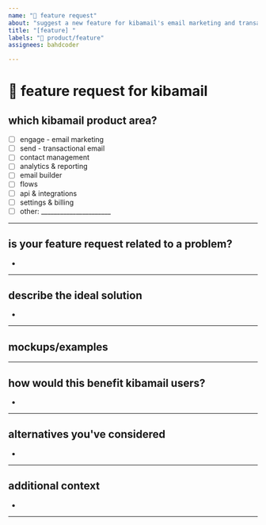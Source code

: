 ```yaml
---
name: "🚀 feature request"
about: "suggest a new feature for kibamail's email marketing and transactional email platform"
title: "[feature] "
labels: "🥬 product/feature"
assignees: bahdcoder

---
```


# **🚀 feature request for kibamail**

## **which kibamail product area?**
<!-- which part of kibamail would this feature enhance? -->

- [ ] engage - email marketing
- [ ] send - transactional email
- [ ] contact management
- [ ] analytics & reporting
- [ ] email builder
- [ ] flows
- [ ] api & integrations
- [ ] settings & billing
- [ ] other: ______________________

---

## **is your feature request related to a problem?**
<!-- describe the challenge you're facing that this feature would solve. -->
<!-- example: "i'm always frustrated when trying to segment my audience because..." -->

*

---

## **describe the ideal solution**
<!-- a clear and detailed description of what you want to happen. be specific about how it should work. -->

*

---

## **mockups/examples**
<!-- highly recommended: if possible, provide mockups, sketches, or examples from other products.
     visual examples help us understand your vision much better. -->

<!-- drag and drop images here or provide links -->

---

## **how would this benefit kibamail users?**
<!-- explain who would use this feature and how it would improve their experience with kibamail. -->

*

---

## **alternatives you've considered**
<!-- have you found any workarounds? are there alternative approaches? -->

*

---

## **additional context**
<!-- add any other context, use cases, or screenshots about the feature request here. -->

*

---

<!-- before submitting, please search existing issues to avoid duplicates.
     for feature discussions, you can also contact our product team at engineering@kibamail.com -->